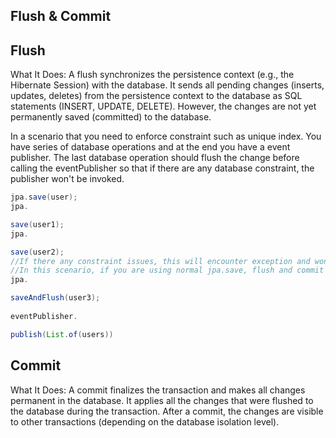 ## Flush & Commit

## Flush

What It Does:
A flush synchronizes the persistence context (e.g., the Hibernate Session) with the database.
It sends all pending changes (inserts, updates, deletes) from the persistence context to the database as SQL
statements (INSERT, UPDATE, DELETE).
However, the changes are not yet permanently saved (committed) to the database.

In a scenario that you need to enforce constraint such as unique index. You have series of database operations and at
the end you have a event publisher.
The last database operation should flush the change before calling the eventPublisher so that if there are any database
constraint, the publisher won't be invoked.

```java
jpa.save(user);
jpa.

save(user1);
jpa.

save(user2);
//If there any constraint issues, this will encounter exception and won't proceed on publishing.
//In this scenario, if you are using normal jpa.save, flush and commit happens at the end of transaction which leads invoking the eventPublisher first before encountering an error.
jpa.

saveAndFlush(user3); 
        
eventPublisher.

publish(List.of(users))
```

## Commit

What It Does:
A commit finalizes the transaction and makes all changes permanent in the database.
It applies all the changes that were flushed to the database during the transaction.
After a commit, the changes are visible to other transactions (depending on the database isolation level).